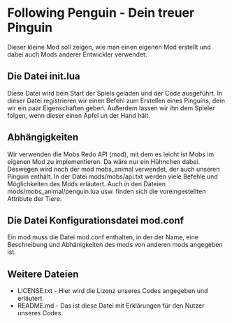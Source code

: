 # Following Penguin - Dein treuer Pinguin
Dieser kleine Mod soll zeigen, wie man einen eigenen Mod erstellt und dabei auch Mods anderer Entwickler verwendet.

## Die Datei init.lua
Diese Datei wird bein Start der Spiels geladen und der Code ausgeführt. In dieser Datei registrieren wir einen Befehl zum Erstellen eines Pinguins, dem wir ein paar Eigenschaften geben. Außerdem lassen wir ihn dem Spieler folgen, wenn dieser einen Apfel un der Hand hält.

## Abhängigkeiten
Wir verwenden die Mobs Redo API (mod), mit dem es leicht ist Mobs im eigenen Mod zu implementieren. Da wäre nur ein Hühnchen dabei. Deswegen wird noch der mod mobs_animal verwendet, der auch unseren Pinguin enthält.
In der Datei mods/mobs/api.txt werden viele Befehle und Möglichkeiten des Mods erläutert. Auch in den Dateien mods/mobs_animal/penguin.lua usw. finden sich die voreingestellten Attribute der Tiere.

## Die Datei Konfigurationsdatei mod.conf
Ein mod muss die Datei mod.conf enthalten, in der der Name, eine Beschreibung und Abhänigkeiten des mods von anderen mods angegeben ist.

## Weitere Dateien
* LICENSE.txt - Hier wird die Lizenz unseres Codes angegeben und erläutert.
* README.md - Das ist diese Datei mit Erklärungen für den Nutzer unseres Codes.